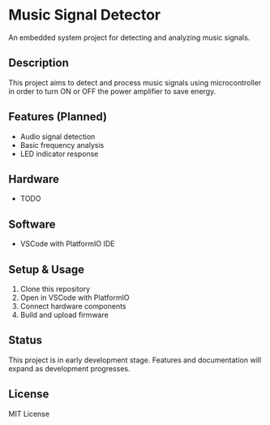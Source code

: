 # Music Signal Detector

An embedded system project for detecting and analyzing music signals.

## Description

This project aims to detect and process music signals using microcontroller in order to turn ON or OFF the power amplifier to save energy.

## Features (Planned)

- Audio signal detection
- Basic frequency analysis
- LED indicator response

## Hardware

- TODO

## Software

- VSCode with PlatformIO IDE

## Setup & Usage

1. Clone this repository
2. Open in VSCode with PlatformIO
3. Connect hardware components
4. Build and upload firmware

## Status

This project is in early development stage. Features and documentation will expand as development progresses.

## License

MIT License
